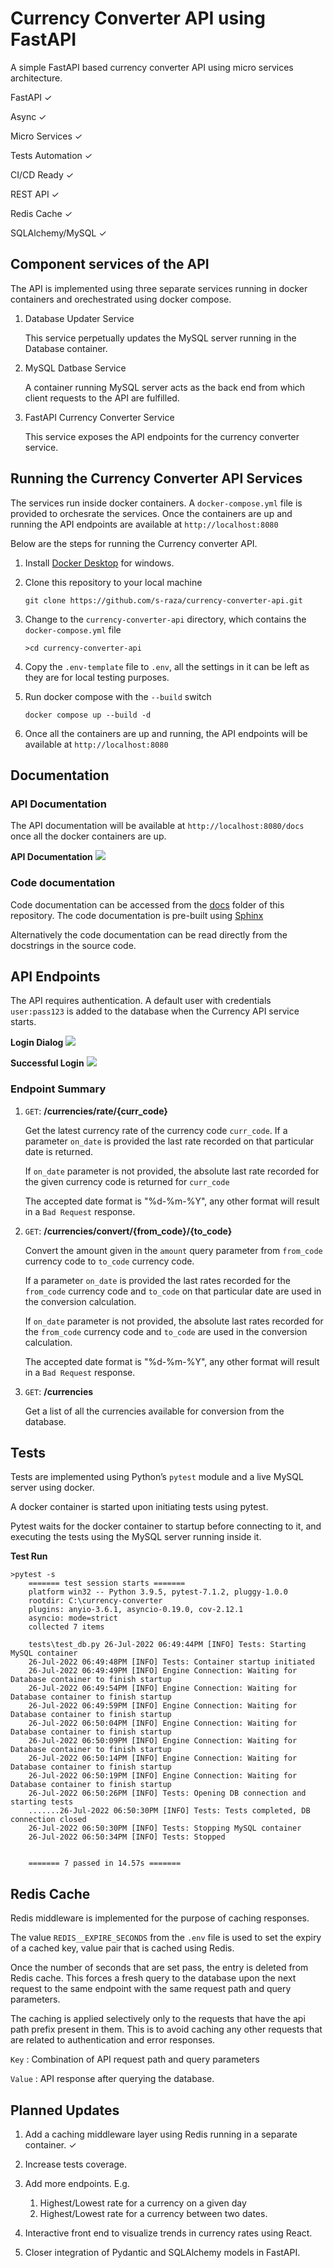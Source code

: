 # Currency Converter API using FastAPI

A simple FastAPI based currency converter API using micro services architecture.

FastAPI &check;

Async &check;

Micro Services &check;

Tests Automation &check;

CI/CD Ready &check;

REST API &check;

Redis Cache &check;

SQLAlchemy/MySQL &check;

## Component services of the API

The API is implemented using three separate services running in docker containers and orechestrated using docker compose.

1. Database Updater Service

    This service perpetually updates the MySQL server running in the Database container.

2. MySQL Datbase Service

    A container running MySQL server acts as the back end from which client requests to the API are fulfilled.

3. FastAPI Currency Converter Service

    This service exposes the API endpoints for the currency converter service.

## Running the Currency Converter API Services

The services run inside docker containers. A `docker-compose.yml` file is provided to orchesrate the services. Once the containers are up and running the API endpoints are available at `http://localhost:8080`

Below are the steps for running the Currency converter API.

1. Install [Docker Desktop](https://docs.docker.com/desktop/install/windows-install/) for windows.
2. Clone this repository to your local machine

    ```
    git clone https://github.com/s-raza/currency-converter-api.git
    ```

3. Change to the `currency-converter-api` directory, which contains the `docker-compose.yml` file

   ```
   >cd currency-converter-api
   ```
4. Copy the `.env-template` file to `.env`, all the settings in it can be left as they are for local testing purposes.
5. Run docker compose with the `--build` switch

   ```
   docker compose up --build -d
   ```
6. Once all the containers are up and running, the API endpoints will be available at `http://localhost:8080`


## Documentation

### API Documentation

The API documentation will be available at `http://localhost:8080/docs` once all the docker containers are up.

**API Documentation**
<img src="./docs/source/_static/01-api-docs.jpg"/>
<br>



### Code documentation

Code documentation can be accessed from the  [docs](https://htmlpreview.github.io/?https://github.com/s-raza/currency-converter-api/blob/master/docs/build/html/index.html) folder of this repository. The code documentation is pre-built using [Sphinx](https://www.sphinx-doc.org/en/master/)

Alternatively the code documentation can be read directly from the docstrings in the source code.

## API Endpoints

The API requires authentication. A default user with credentials `user:pass123` is added to the database when the Currency API service starts.

**Login Dialog**
<img src="./docs/source/_static/02-user-auth-dialog.jpg"/>
<br>


**Successful Login**
<img src="./docs/source/_static/03-user-authorized-dialog.jpg"/>
<br>

### Endpoint Summary

1. `GET`: **/currencies/rate/{curr_code}**

   Get the latest currency rate of the currency code `curr_code`. If a parameter `on_date` is provided the last rate recorded on that particular date is returned.

   If `on_date` parameter is not provided, the absolute last rate recorded for the given currency code is returned for `curr_code`

   The accepted date format is "%d-%m-%Y", any other format will result in a `Bad Request` response.

2. `GET`: **/currencies/convert/{from_code}/{to_code}**

   Convert the amount given in the `amount` query parameter from `from_code` currency code to `to_code` currency code.

   If a parameter `on_date` is provided the last rates recorded for the `from_code` currency code and `to_code` on that particular date are used in the conversion calculation.

   If `on_date` parameter is not provided, the absolute last rates recorded for the `from_code` currency code and `to_code` are used in the conversion calculation.

   The accepted date format is "%d-%m-%Y", any other format will result in a `Bad Request` response.

3. `GET`: **/currencies**

   Get a list of all the currencies available for conversion from the database.

## Tests

Tests are implemented using Python’s `pytest` module and a live MySQL server using docker.

A docker container is started upon initiating tests using pytest.

Pytest waits for the docker container to startup before connecting to it, and executing the tests using the MySQL server running inside it.


**Test Run**
```
>pytest -s
    ======= test session starts =======
    platform win32 -- Python 3.9.5, pytest-7.1.2, pluggy-1.0.0
    rootdir: C:\currency-converter
    plugins: anyio-3.6.1, asyncio-0.19.0, cov-2.12.1
    asyncio: mode=strict
    collected 7 items

    tests\test_db.py 26-Jul-2022 06:49:44PM [INFO] Tests: Starting MySQL container
    26-Jul-2022 06:49:48PM [INFO] Tests: Container startup initiated
    26-Jul-2022 06:49:49PM [INFO] Engine Connection: Waiting for Database container to finish startup
    26-Jul-2022 06:49:54PM [INFO] Engine Connection: Waiting for Database container to finish startup
    26-Jul-2022 06:49:59PM [INFO] Engine Connection: Waiting for Database container to finish startup
    26-Jul-2022 06:50:04PM [INFO] Engine Connection: Waiting for Database container to finish startup
    26-Jul-2022 06:50:09PM [INFO] Engine Connection: Waiting for Database container to finish startup
    26-Jul-2022 06:50:14PM [INFO] Engine Connection: Waiting for Database container to finish startup
    26-Jul-2022 06:50:19PM [INFO] Engine Connection: Waiting for Database container to finish startup
    26-Jul-2022 06:50:26PM [INFO] Tests: Opening DB connection and starting tests
    .......26-Jul-2022 06:50:30PM [INFO] Tests: Tests completed, DB connection closed
    26-Jul-2022 06:50:30PM [INFO] Tests: Stopping MySQL container
    26-Jul-2022 06:50:34PM [INFO] Tests: Stopped


    ======= 7 passed in 14.57s =======
```

## Redis Cache

Redis middleware is implemented for the purpose of caching responses.

The value ``REDIS__EXPIRE_SECONDS`` from the `.env` file is used to set the expiry of a cached key, value pair that is cached using Redis.

Once the number of seconds that are set pass, the entry is deleted from Redis cache. This forces a fresh query to the database upon the next request to the same endpoint
with the same request path and query parameters.

The caching is applied selectively only to the requests that have the api path prefix present in them. This is to avoid caching any other requests that are related to authentication and error responses.

`Key`     : Combination of API request path and query parameters

`Value`   : API response after querying the database.

## Planned Updates

1. Add a caching middleware layer using Redis running in a separate container. &check;
2. Increase tests coverage.
3. Add more endpoints. E.g.

    1. Highest/Lowest rate for a currency on a given day
    2. Highest/Lowest rate for a currency between two dates.

4. Interactive front end to visualize trends in currency rates using React.
5. Closer integration of Pydantic and SQLAlchemy models in FastAPI.
